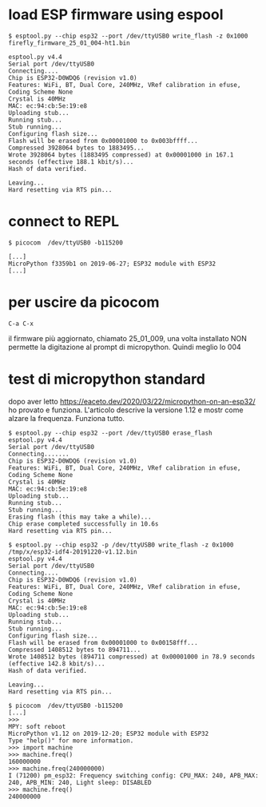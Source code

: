 
# load ESP firmware using espool

	$ esptool.py --chip esp32 --port /dev/ttyUSB0 write_flash -z 0x1000 firefly_firmware_25_01_004-ht1.bin
```
esptool.py v4.4
Serial port /dev/ttyUSB0
Connecting....
Chip is ESP32-D0WDQ6 (revision v1.0)
Features: WiFi, BT, Dual Core, 240MHz, VRef calibration in efuse, Coding Scheme None
Crystal is 40MHz
MAC: ec:94:cb:5e:19:e8
Uploading stub...
Running stub...
Stub running...
Configuring flash size...
Flash will be erased from 0x00001000 to 0x003bffff...
Compressed 3928064 bytes to 1883495...
Wrote 3928064 bytes (1883495 compressed) at 0x00001000 in 167.1 seconds (effective 188.1 kbit/s)...
Hash of data verified.

Leaving...
Hard resetting via RTS pin...
```

# connect to REPL

	$ picocom  /dev/ttyUSB0 -b115200
```
[...]
MicroPython f3359b1 on 2019-06-27; ESP32 module with ESP32
[...]
```

# per uscire da picocom

	C-a C-x

il firmware più aggiornato, chiamato 25_01_009, una volta installato
NON permette la digitazione al prompt di micropython. Quindi meglio lo 004


# test di micropython standard

dopo aver letto https://eaceto.dev/2020/03/22/micropython-on-an-esp32/
ho provato e funziona. L'articolo descrive la versione 1.12 e mostr
come alzare la frequenza. Funziona tutto.

```
$ esptool.py --chip esp32 --port /dev/ttyUSB0 erase_flash
esptool.py v4.4
Serial port /dev/ttyUSB0
Connecting.......
Chip is ESP32-D0WDQ6 (revision v1.0)
Features: WiFi, BT, Dual Core, 240MHz, VRef calibration in efuse, Coding Scheme None
Crystal is 40MHz
MAC: ec:94:cb:5e:19:e8
Uploading stub...
Running stub...
Stub running...
Erasing flash (this may take a while)...
Chip erase completed successfully in 10.6s
Hard resetting via RTS pin...
```

```
$ esptool.py --chip esp32 -p /dev/ttyUSB0 write_flash -z 0x1000 /tmp/x/esp32-idf4-20191220-v1.12.bin 
esptool.py v4.4
Serial port /dev/ttyUSB0
Connecting....
Chip is ESP32-D0WDQ6 (revision v1.0)
Features: WiFi, BT, Dual Core, 240MHz, VRef calibration in efuse, Coding Scheme None
Crystal is 40MHz
MAC: ec:94:cb:5e:19:e8
Uploading stub...
Running stub...
Stub running...
Configuring flash size...
Flash will be erased from 0x00001000 to 0x00158fff...
Compressed 1408512 bytes to 894711...
Wrote 1408512 bytes (894711 compressed) at 0x00001000 in 78.9 seconds (effective 142.8 kbit/s)...
Hash of data verified.

Leaving...
Hard resetting via RTS pin...
```

```
$ picocom  /dev/ttyUSB0 -b115200
[...]
>>> 
MPY: soft reboot
MicroPython v1.12 on 2019-12-20; ESP32 module with ESP32
Type "help()" for more information.
>>> import machine
>>> machine.freq()
160000000
>>> machine.freq(240000000)
I (71200) pm_esp32: Frequency switching config: CPU_MAX: 240, APB_MAX: 240, APB_MIN: 240, Light sleep: DISABLED
>>> machine.freq()
240000000
```

